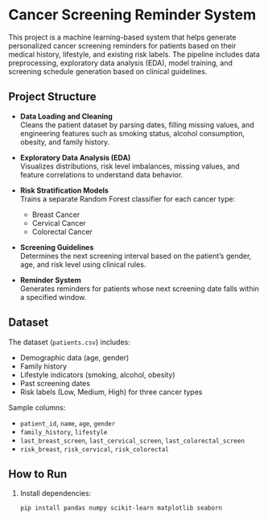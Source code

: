 
# Cancer Screening Reminder System

This project is a machine learning-based system that helps generate personalized cancer screening reminders for patients based on their medical history, lifestyle, and existing risk labels. The pipeline includes data preprocessing, exploratory data analysis (EDA), model training, and screening schedule generation based on clinical guidelines.

## Project Structure

- **Data Loading and Cleaning**  
  Cleans the patient dataset by parsing dates, filling missing values, and engineering features such as smoking status, alcohol consumption, obesity, and family history.

- **Exploratory Data Analysis (EDA)**  
  Visualizes distributions, risk level imbalances, missing values, and feature correlations to understand data behavior.

- **Risk Stratification Models**  
  Trains a separate Random Forest classifier for each cancer type:
  - Breast Cancer
  - Cervical Cancer
  - Colorectal Cancer

- **Screening Guidelines**  
  Determines the next screening interval based on the patient’s gender, age, and risk level using clinical rules.

- **Reminder System**  
  Generates reminders for patients whose next screening date falls within a specified window.

## Dataset

The dataset (`patients.csv`) includes:
- Demographic data (age, gender)
- Family history
- Lifestyle indicators (smoking, alcohol, obesity)
- Past screening dates
- Risk labels (Low, Medium, High) for three cancer types

Sample columns:
- `patient_id`, `name`, `age`, `gender`
- `family_history`, `lifestyle`
- `last_breast_screen`, `last_cervical_screen`, `last_colorectal_screen`
- `risk_breast`, `risk_cervical`, `risk_colorectal`

## How to Run

1. Install dependencies:
   ```bash
   pip install pandas numpy scikit-learn matplotlib seaborn
